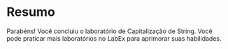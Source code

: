 # Resumo

Parabéns! Você concluiu o laboratório de Capitalização de String. Você pode praticar mais laboratórios no LabEx para aprimorar suas habilidades.
